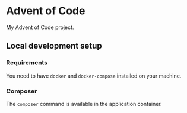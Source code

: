 # Advent of Code

My Advent of Code project.

## Local development setup

### Requirements

You need to have `docker` and `docker-compose` installed on your machine.

### Composer

The `composer` command is available in the application container.